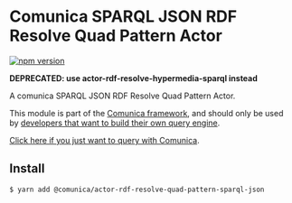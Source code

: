 # Comunica SPARQL JSON RDF Resolve Quad Pattern Actor

[![npm version](https://badge.fury.io/js/%40comunica%2Factor-rdf-resolve-quad-pattern-sparql-json.svg)](https://www.npmjs.com/package/@comunica/actor-rdf-resolve-quad-pattern-sparql-json)

**DEPRECATED: use actor-rdf-resolve-hypermedia-sparql instead**

A comunica SPARQL JSON RDF Resolve Quad Pattern Actor.

This module is part of the [Comunica framework](https://github.com/comunica/comunica),
and should only be used by [developers that want to build their own query engine](https://comunica.dev/docs/modify/).

[Click here if you just want to query with Comunica](https://comunica.dev/docs/query/).

## Install

```bash
$ yarn add @comunica/actor-rdf-resolve-quad-pattern-sparql-json
```
